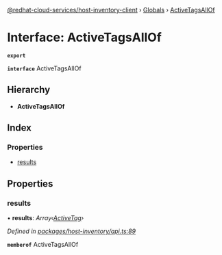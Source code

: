 [@redhat-cloud-services/host-inventory-client](../README.md) › [Globals](../globals.md) › [ActiveTagsAllOf](activetagsallof.md)

# Interface: ActiveTagsAllOf

**`export`** 

**`interface`** ActiveTagsAllOf

## Hierarchy

* **ActiveTagsAllOf**

## Index

### Properties

* [results](activetagsallof.md#results)

## Properties

###  results

• **results**: *Array‹[ActiveTag](activetag.md)›*

*Defined in [packages/host-inventory/api.ts:89](https://github.com/RedHatInsights/javascript-clients/blob/master/packages/host-inventory/api.ts#L89)*

**`memberof`** ActiveTagsAllOf

